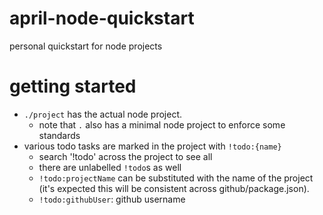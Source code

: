 # april-node-quickstart

personal quickstart for node projects

# getting started

- `./project` has the actual node project.
  - note that `.` also has a minimal node project to enforce some standards
- various todo tasks are marked in the project with `!todo:{name}`
  - search '!todo' across the project to see all
  - there are unlabelled `!todo`s as well
  - `!todo:projectName` can be substituted with the name of the project (it's expected this will be consistent across
    github/package.json).
  - `!todo:githubUser`: github username
